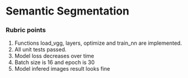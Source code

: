 # Semantic Segmentation
### Rubric points
1. Functions load_vgg, layers, optimize and train_nn are implemented.
2. All unit tests passed.
3. Model loss decreases over time
4. Batch size is 16 and epoch is 30
5. Model infered images result looks fine
 
